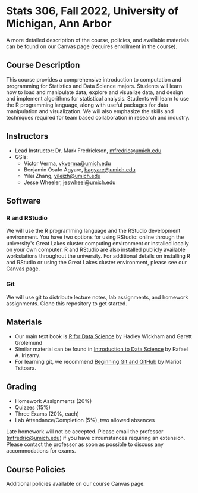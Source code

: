 # Stats 306, Fall 2022, University of Michigan, Ann Arbor

A more detailed description of the course, policies, and available materials can be found on our Canvas page (requires enrollment in the course).

## Course Description

This course provides a comprehensive introduction to computation and programming for Statistics and Data Science majors. Students will learn how to load and manipulate data, explore and visualize data, and design and implement algorithms for statistical analysis. Students will learn to use the R programming language, along with useful packages for data manipulation and visualization. We will also emphasize the skills and techniques required for team based collaboration in research and industry.

## Instructors

* Lead Instructor: Dr. Mark Fredrickson, mfredric@umich.edu
* GSIs:
  * Victor Verma, vkverma@umich.edu
  * Benjamin Osafo Agyare, bagyare@umich.edu
  * Yilei Zhang, yileizh@umich.edu
  * Jesse Wheeler, jeswheel@umich.edu

## Software

### R and RStudio

We will use the R programming language and the RStudio development environment. You have two options for using RStudio: online through the university's Great Lakes cluster computing environment or installed locally on your own computer. R and RStudio are also installed publicly available workstations throughout the university. For additional details on installing R and RStudio or using the Great Lakes cluster environment, please see our Canvas page.

### Git

We will use git to distribute lecture notes, lab assignments, and homework assignments. Clone this repository to get started.

## Materials

* Our main text book is [R for Data Science](https://r4ds.had.co.nz/) by Hadley Wickham and Garett Grolemund
* Similar material can be found in [Introduction to Data Science](https://rafalab.github.io/dsbook/) by Rafael A. Irizarry.
* For learning git, we recommend [Beginning Git and GitHub](https://search.lib.umich.edu/catalog/record/99187305231206381) by
Mariot Tsitoara.

## Grading

* Homework Assignments (20%)
* Quizzes (15%)
* Three Exams (20%, each) 
* Lab Attendance/Completion (5%), two allowed absences

Late homework will not be accepted. Please email the professor (mfredric@umich.edu) if you have circumstances requiring an extension. Please contact the professor as soon as possible to discuss any accommodations for exams.

## Course Policies

Additional policies available on our course Canvas page.
